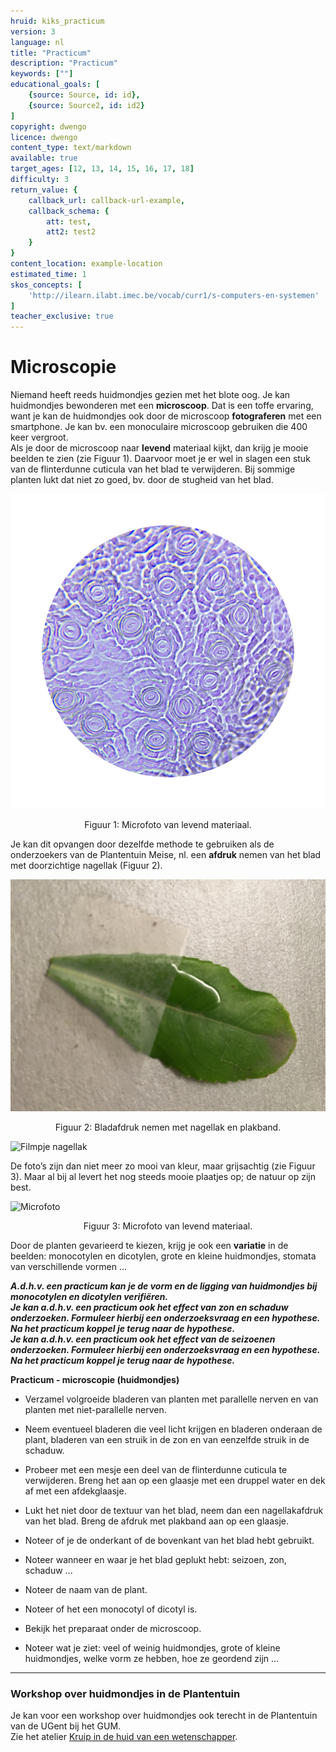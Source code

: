 ```yaml
---
hruid: kiks_practicum
version: 3
language: nl
title: "Practicum"
description: "Practicum"
keywords: [""]
educational_goals: [
    {source: Source, id: id}, 
    {source: Source2, id: id2}
]
copyright: dwengo
licence: dwengo
content_type: text/markdown
available: true
target_ages: [12, 13, 14, 15, 16, 17, 18]
difficulty: 3
return_value: {
    callback_url: callback-url-example,
    callback_schema: {
        att: test,
        att2: test2
    }
}
content_location: example-location
estimated_time: 1
skos_concepts: [
    'http://ilearn.ilabt.imec.be/vocab/curr1/s-computers-en-systemen'
]
teacher_exclusive: true
---
```


# Microscopie 

Niemand heeft reeds huidmondjes gezien met het blote oog. Je kan huidmondjes bewonderen met een **microscoop**. Dat is een toffe ervaring, want je kan de huidmondjes ook door de microscoop **fotograferen** met een smartphone. Je kan bv. een monoculaire microscoop gebruiken die 400 keer vergroot.<br> 
Als je door de microscoop naar **levend** materiaal kijkt, dan krijg je mooie beelden te zien (zie Figuur 1). Daarvoor moet je er wel in slagen een stuk van de flinterdunne cuticula van het blad te verwijderen. Bij sommige planten lukt dat niet zo goed, bv. door de stugheid van het blad. 

![](embed/microfoto1.png "Microfoto") 
<figure>
    <figcaption align = "center">Figuur 1: Microfoto van levend materiaal.</figcaption>
</figure> 

Je kan dit opvangen door dezelfde methode te gebruiken als de onderzoekers van de Plantentuin Meise, nl. een **afdruk** nemen van het blad met doorzichtige nagellak (Figuur 2). 

![](embed/nagellak.jpg "Bladafdruk") 
<figure>
    <figcaption align = "center">Figuur 2: Bladafdruk nemen met nagellak en plakband.</figcaption>
</figure> 

![](@youtube/https://www.youtube.com/embed/JptF3jhOV5k "Filmpje nagellak")

De foto’s zijn dan niet meer zo mooi van kleur, maar grijsachtig (zie Figuur 3). Maar al bij al levert het nog steeds mooie plaatjes op; de natuur op zijn best. 

![](embed/microfoto2.png "Microfoto")
<figure>
    <figcaption align = "center">Figuur 3: Microfoto van levend materiaal.</figcaption>
</figure> 

Door de planten gevarieerd te kiezen, krijg je ook een **variatie** in de beelden: monocotylen en dicotylen, grote en kleine huidmondjes, stomata van verschillende vormen ... 

***A.d.h.v. een practicum kan je de vorm en de ligging van huidmondjes bij monocotylen en dicotylen verifiëren.***<br>
***Je kan a.d.h.v. een practicum ook het effect van zon en schaduw onderzoeken. Formuleer hierbij een onderzoeksvraag en een hypothese. Na het practicum koppel je terug naar de hypothese.*** <br>
***Je kan a.d.h.v. een practicum ook het effect van de seizoenen onderzoeken. Formuleer hierbij een onderzoeksvraag en een hypothese. Na het practicum koppel je terug naar de hypothese.*** 


<div class="alert alert-box alert-success">
    <strong>Practicum - microscopie (huidmondjes)</strong><br>
    <ul><li>Verzamel volgroeide bladeren van planten met parallelle nerven en van planten met niet-parallelle nerven.</li></ul> 
    <ul><li>Neem eventueel bladeren die veel licht krijgen en bladeren onderaan de plant, bladeren van een struik in de zon en van eenzelfde struik in de schaduw.</li></ul> 
    <ul><li>Probeer met een mesje een deel van de flinterdunne cuticula te verwijderen. Breng het aan op een glaasje met een druppel water en dek af met een afdekglaasje.</li></ul> 
    <ul><li>Lukt het niet door de textuur van het blad, neem dan een nagellakafdruk van het blad. Breng de afdruk met plakband aan op een glaasje.</li></ul> 
    <ul><li>Noteer of je de onderkant of de bovenkant van het blad hebt gebruikt.</li></ul> 
    <ul><li>Noteer wanneer en waar je het blad geplukt hebt: seizoen, zon, schaduw ...</li></ul> 
    <ul><li>Noteer de naam van de plant.</li></ul> 
    <ul><li>Noteer of het een monocotyl of dicotyl is.</li></ul> 
    <ul><li>Bekijk het preparaat onder de microscoop.</li></ul> 
    <ul><li>Noteer wat je ziet: veel of weinig huidmondjes, grote of kleine huidmondjes, welke vorm ze hebben, hoe ze geordend zijn ...</li></ul> 
</div> 

-------------------------
### Workshop over huidmondjes in de Plantentuin

Je kan voor een workshop over huidmondjes ook terecht in de Plantentuin van de UGent bij het GUM.<br>
Zie het atelier [Kruip in de huid van een wetenschapper](https://www.gum.gent/nl/de-plantentuin-voor-secundair-onderwijs).
